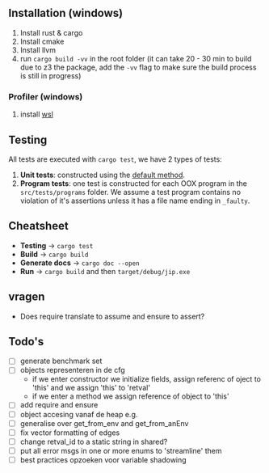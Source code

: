 ## Installation (windows)
1. Install rust & cargo
2. Install cmake 
3. Install llvm
4. run `cargo build -vv` in the root folder (it can take 20 - 30 min to build due to z3 the package, add the `-vv` flag to make sure the build process is still in progress)

### Profiler (windows)
1. install [wsl](https://learn.microsoft.com/en-us/windows/wsl/install)

## Testing
All tests are executed with `cargo test`, we have 2 types of tests:

1. **Unit tests**: constructed using the [default method](https://doc.rust-lang.org/rust-by-example/testing/unit_testing.html).
1. **Program tests**: one test is constructed for each OOX program in the `src/tests/programs` folder. We assume a test program contains no violation of it's assertions unless it has a file name ending in `_faulty`.

## Cheatsheet
- **Testing** -> `cargo test`
- **Build** -> `cargo build`
- **Generate docs** -> `cargo doc --open`
- **Run** -> `cargo build` and then `target/debug/jip.exe`

## vragen
- Does require translate to assume and ensure to assert?

## Todo's
- [ ] generate benchmark set
- [ ] objects representeren in de cfg
    - if we enter constructor we initialize fields, assign referenc of oject to 'this' and we assign 'this' to 'retval'
    - if we enter a method we assign reference of object to 'this'
- [ ] add require and ensure
- [ ] object accesing vanaf de heap e.g.
- [ ] generalise over get_from_env and get_from_anEnv
- [ ] fix vector formatting of edges
- [ ] change retval_id to a static string in shared?
- [ ] put all error msgs in one or more enums to 'streamline' them
- [ ] best practices opzoeken voor variable shadowing